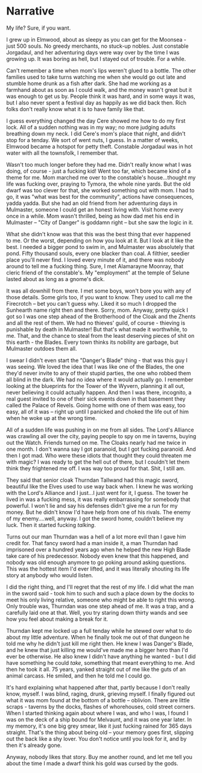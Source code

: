 # Narrative

My life? Sure, if you want.

I grew up in Elmwood, about as sleepy as you can get for the Moonsea - just 500 souls. No greedy merchants, no stuck-up nobles. Just constable Jorgadaul, and her adventuring days were way over by the time I was growing up. It was boring as hell, but I stayed out of trouble. For a while.

Can't remember a time when mom's lips weren't glued to a bottle. The other families used to take turns watching me when she would go out late and stumble home drunk as a fish after dark. She had me working as a farmhand about as soon as I could walk, and the money wasn't great but it was enough to get us by. People think it was hard, and in some ways it was, but I also never spent a festival day as happily as we did back then. Rich folks don't really know what it is to have family like that.

I guess everything changed the day Cere showed me how to do my first lock. All of a sudden nothing was in my way; no more judging adults breathing down my neck. I did Cere's mom's place that night, and didn't stop for a tenday. We sort of went nuts, I guess. In a matter of weeks, Elmwood became a hotspot for petty theft. Constable Jorgadaul was in hot water with all the townsfolk, I remember that.

Wasn't too much longer before they had me. Didn't really know what I was doing, of course - just a fucking kid! Went too far, which became kind of a theme for me. Mom marched me over to the constable's house...thought my life was fucking over, praying to Tymora, the whole nine yards. But the old dwarf was too clever for that, she worked something out with mom. I had to go, it was "what was best for the community", actions have consequences, yadda yadda. But she had an old friend from her adventuring days in Mulmaster, someone I could get an honest living with. Visit home every once in a while. Mom wasn't thrilled, being as how dad met his end in Mulmaster – "City of Danger" is goddamn right – but she saw the logic in it.

What she didn't know was that this was the best thing that ever happened to me. Or the worst, depending on how you look at it. But I look at it like the best. I needed a bigger pond to swim in, and Mulmaster was absolutely that pond. Fifty thousand souls, every one blacker than coal. A filthier, seedier place you'll never find. I loved every minute of it, and there was nobody around to tell me a fucking thing. Sure, I met Alamarayne Moonray, that cleric friend of the constable's. My "employment" at the temple of Selune lasted about as long as a gnome's dick.

It was all downhill from there. I met some boys, won't bore you with any of those details. Some girls too, if you want to know. They used to call me the Firecrotch – bet you can't guess why. Liked it so much I dropped the Sunhearth name right then and there. Sorry, mom. Anyway, pretty quick I got so I was one step ahead of the Brotherhood of the Cloak and the Zhents and all the rest of them. We had no thieves' guild, of course - thieving is punishable by death in Mulmaster! But that's what made it worthwhile, to me. That, and the chance to steal from the least deserving pieces of shit on this earth - the Blades. Every town thinks its nobility are garbage, but Mulmaster outdoes them all.

I swear I didn't even start the "Danger's Blade" thing - that was this guy I was seeing. We loved the idea that I was like one of the Blades, the one they'd never invite to any of their stupid parties, the one who robbed them all blind in the dark. We had no idea where it would actually go. I remember looking at the blueprints for the Tower of the Wyvern, planning it all out, never believing it could actually happen. And then I was there, incognito, a real guest invited to one of their sick events down in that basement they called the Palace of Revels. Going home with one of them was easy, too easy, all of it was – right up until I panicked and choked the life out of him when he woke up at the wrong time.

All of a sudden life was pushing in on me from all sides. The Lord's Alliance was crawling all over the city, paying people to spy on me in taverns, buying out the Watch. Friends turned on me. The Cloaks nearly had me twice in one month. I don't wanna say I got paranoid, but I got fucking paranoid. And then I got mad. Who were these idiots that thought they could threaten me with magic? I was ready to get the hell out of there, but I couldn't let them think they frightened me off. I was way too proud for that. Shit, I still am.

They said that senior cloak Thurndan Tallwand had this magic sword, beautiful like the Elves used to use way back when. I knew he was working with the Lord's Alliance and I just...I just went for it, I guess. The tower he lived in was a fucking mess, it was really embarrassing for somebody that powerful. I won't lie and say his defenses didn't give me a run for my money. But he didn't know I'd have help from one of his rivals. The enemy of my enemy....well, anyway. I got the sword home, couldn't believe my luck. Then it started fucking *talking*.

Turns out our man Thurndan was a hell of a lot more evil than I gave him credit for. That fancy sword had a man inside it, a man Thurndan had imprisoned over a hundred years ago when he helped the new High Blade take care of his predecessor. Nobody even knew that this happened, and nobody was old enough anymore to go poking around asking questions. This was the hottest item I'd ever lifted, and it was literally shouting its life story at anybody who would listen.

I did the right thing, and I'll regret that the rest of my life. I did what the man in the sword said - took him to such and such a place down by the docks to meet his only living relative, someone who might be able to right this wrong. Only trouble was, Thurndan was one step ahead of me. It was a trap, and a carefully laid one at that. Well, you try staring down thirty wands and see how you feel about making a break for it.

Thurndan kept me locked up a full tenday while he stewed over what to do about my little adventure. When he finally took me out of that dungeon he told me why he didn't just kill me right then. He knew I was Danger's Blade, and he knew that just killing me would've made me a bigger hero than I'd ever be otherwise. He also knew I didn't have anything he wanted - but I did have something he could *take*, something that meant everything to me. And then he took it all. 75 years, yanked straight out of me like the guts of an animal carcass. He smiled, and then he told me I could go.

It's hard explaining what happened after that, partly because I don't really know, myself. I was blind, raging, drunk, grieving myself. I finally figured out what it was mom found at the bottom of a bottle – oblivion. There are little scraps - taverns by the docks, flashes of whorehouses, cold street corners. When I started thinking again about where I was, and who I was, I found I was on the deck of a ship bound for Melvaunt, and it was one year later. In my memory, it's one big grey smear, like it just fucking rained for 365 days straight. That's the thing about being old – your memory goes first, slipping out the back like a shy lover. You don't notice until you look for it, and by then it's already gone.

Anyway, nobody likes that story. Buy me another round, and let me tell you about the time I made a dwarf think his gold was cursed by the gods.